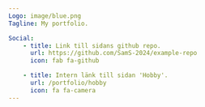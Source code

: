 ```yaml
---
Logo: image/blue.png
Tagline: My portfolio.

Social:
    - title: Link till sidans github repo.
      url: https://github.com/SamS-2024/example-repo
      icon: fab fa-github

    - title: Intern länk till sidan 'Hobby'.
      url: /portfolio/hobby
      icon: fa fa-camera
---
```

  